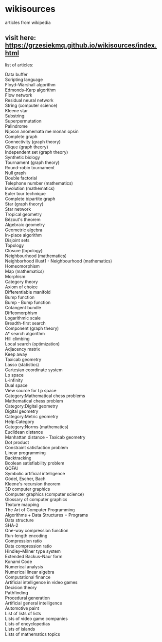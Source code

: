 # wikisources
articles from wikipedia
## visit here: https://grzesiekmq.github.io/wikisources/index.html  
  

list of articles:
  
    





 
 Data buffer  
Scripting language  
Floyd–Warshall algorithm  
Edmonds–Karp algorithm  
Flow network  
Residual neural network  
String (computer science)  
Kleene star  
Substring  
Superpermutation  
Palindrome  
Nipson anomemata me monan opsin  
Complete graph  
Connectivity (graph theory)  
Clique (graph theory)  
Independent set (graph theory)  
Synthetic biology  
Tournament (graph theory)  
Round-robin tournament  
Null graph  
Double factorial  
Telephone number (mathematics)  
Involution (mathematics)  
Euler tour technique  
Complete bipartite graph  
Star (graph theory)  
Star network  
Tropical geometry  
Bézout's theorem  
Algebraic geometry  
Geometric algebra  
In-place algorithm  
Disjoint sets  
Topology  
Closure (topology)  
Neighbourhood (mathematics)  
Neighborhood illust1 - Neighbourhood (mathematics)  
Homeomorphism  
Map (mathematics)  
Morphism  
Category theory  
Axiom of choice  
Differentiable manifold  
Bump function  
Bump - Bump function  
Cotangent bundle  
Diffeomorphism  
Logarithmic scale  
Breadth-first search  
Component (graph theory)  
A* search algorithm  
Hill climbing  
Local search (optimization)  
Adjacency matrix  
Keep away  
Taxicab geometry  
Lasso (statistics)  
Cartesian coordinate system  
Lp space  
L-infinity  
Dual space  
View source for Lp space  
Category:Mathematical chess problems  
Mathematical chess problem  
Category:Digital geometry  
Digital geometry  
Category:Metric geometry  
Help:Category  
Category:Norms (mathematics)  
Euclidean distance  
Manhattan distance - Taxicab geometry  
Dot product  
Constraint satisfaction problem  
Linear programming  
Backtracking  
Boolean satisfiability problem  
GOFAI  
Symbolic artificial intelligence  
Gödel, Escher, Bach  
Kleene's recursion theorem  
3D computer graphics  
Computer graphics (computer science)  
Glossary of computer graphics  
Texture mapping  
The Art of Computer Programming  
Algorithms + Data Structures = Programs  
Data structure  
SHA-2  
One-way compression function  
Run-length encoding  
Compression ratio  
Data compression ratio  
Hindley–Milner type system  
Extended Backus–Naur form  
Konami Code  
Numerical analysis  
Numerical linear algebra  
Computational finance  
Artificial intelligence in video games  
Decision theory  
Pathfinding  
Procedural generation  
Artificial general intelligence  
Automotive paint  
List of lists of lists  
Lists of video game companies  
Lists of encyclopedias  
Lists of islands  
Lists of mathematics topics

